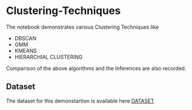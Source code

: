 # Clustering-Techniques

The notebook demonstrates various Clustering Techniques like
- DBSCAN
- GMM
- KMEANS
- HIERARCHIAL CLUSTERING

Comparison of the above algorithms and the Inferences are also recorded.

## Dataset

The dataset for this demonstartion is available here
<a href="https://drive.google.com/drive/folders/1G1rauqKLVSSB_V36ufYl4zD2xan6bZuR?usp=sharing">DATASET</a>
